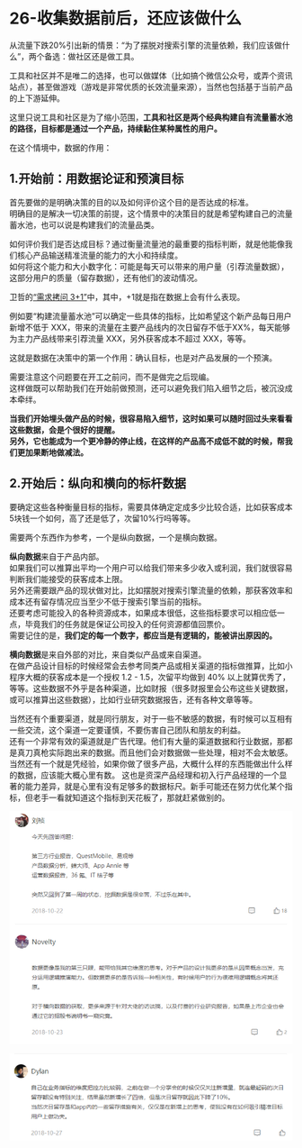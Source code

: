 26-收集数据前后，还应该做什么
=====

从流量下跌20%引出新的情景：“为了摆脱对搜索引擎的流量依赖，我们应该做什么”，两个备选：做社区还是做工具。

工具和社区并不是唯二的选择，也可以做媒体（比如搞个微信公众号，或弄个资讯站点），甚至做游戏（游戏是非常优质的长效流量来源），当然也包括基于当前产品的上下游延伸。

这里只说工具和社区是为了缩小范围，**工具和社区是两个经典构建自有流量蓄水池的路径，目标都是通过一个产品，持续黏住某种属性的用户。**

在这个情境中，数据的作用：


1.开始前：用数据论证和预演目标
-----
首先要做的是明确决策的目的以及如何评价这个目的是否达成的标准。  
明确目的是解决一切决策的前提，这个情景中的决策目的就是希望构建自己的流量蓄水池，也可以说是构建我们的流量品类。 

如何评价我们是否达成目标？通过衡量流量池的最重要的指标判断，就是他能像我们核心产品输送精准流量的能力的大小和持续度。  
如何将这个能力和大小数字化：可能是每天可以带来的用户量（引荐流量数据），这部分用户的质量（留存数据），还有他们的波动情况。

卫哲的[“需求拷问 3+1”](http://iamsujie.com/8000/8018/)中，其中，+1就是指在数据上会有什么表现。

例如要“构建流量蓄水池”可以确定一些具体的指标，比如希望这个新产品每日用户新增不低于 XXX，带来的流量在主要产品线内的次日留存不低于XX%，每天能够为主力产品线带来引荐流量 XXX，另外获客成本不超过 XXX，等等。

这就是数据在决策中的第一个作用：确认目标，也是对产品发展的一个预演。

需要注意这个问题要在开工之前问，而不是做完之后现编。  
这样做既可以帮助我们在开始前做预测，还可以避免我们陷入细节之后，被沉没成本牵绊。

**当我们开始埋头做产品的时候，很容易陷入细节，这时如果可以随时回过头来看看这些数据，会是个很好的提醒。**  
**另外，它也能成为一个更冷静的停止线，在这样的产品高不成低不就的时候，帮我们更加果断地做减法。**

2.开始后：纵向和横向的标杆数据
-----
要确定这些各种衡量目标的指标，需要具体确定定成多少比较合适，比如获客成本5块钱一个如何，高了还是低了，次留10%行吗等等。

需要两个东西作为参考，一个是纵向数据，一个是横向数据。

**纵向数据**来自于产品内部。  
如果我们可以推算出平均一个用户可以给我们带来多少收入或利润，我们就很容易判断我们能接受的获客成本上限。  
另外还需要跟产品的现状做对比，比如摆脱对搜索引擎流量的依赖，那获客效率和成本还有留存情况应当至少不低于搜索引擎当前的指标。    
还要考虑可能投入的各种资源成本，如果成本很低，这些指标要求可以相应低一点，毕竟我们的任务就是保证公司投入的任何资源都值回票价。  
需要记住的是，**我们定的每一个数字，都应当是有逻辑的，能被讲出原因的。**  

**横向数据**是来自外部的对比，来自类似产品或来自渠道。  
在做产品设计目标的时候经常会去参考同类产品或相关渠道的指标做推算，比如小程序大概的获客成本是一个授权 1.2 - 1.5，次留平均做到 40% 以上就算优秀了，等等。这些数据不外乎是各种渠道，比如财报（很多财报里会公布这些关键数据，或可以推算出这些数据），比如行业研究数据报告，还有各种文章等等。

当然还有个重要渠道，就是同行朋友，对于一些不敏感的数据，有时候可以互相有一些交流，这个渠道一定要谨慎，不要伤害自己团队和朋友的利益。  
还有一个非常有效的渠道就是广告代理。他们有大量的渠道数据和行业数据，那都是真刀真枪实际跑出来的数据。而且他们会对数据做一些处理，相对不会太敏感。  
当然还有一个就是凭经验，如果你做了很多产品，大概什么样的东西能做出什么样的数据，应该能大概心里有数。
这也是资深产品经理和初入行产品经理的一个显著的能力差异，就是心里有没有足够多的数据标尺。新手可能还在努力优化某个指标，但老手一看就知道这个指标到天花板了，那就赶紧做别的。  

![image-20200322215837571](https://github.com/woleirenlai/Images/blob/master/image-20200322215837571.png)

![image-20200322215846040](https://github.com/woleirenlai/Images/blob/master/image-20200322215846040.png)
